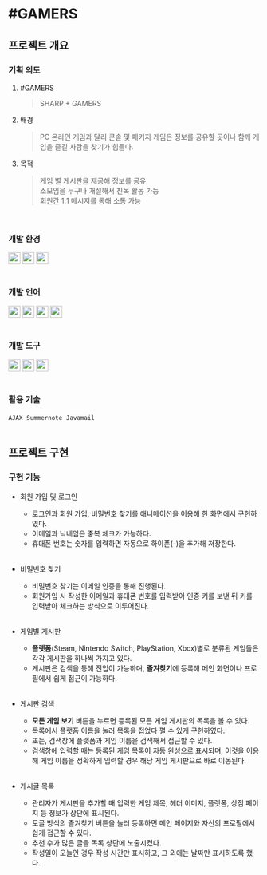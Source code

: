 # #GAMERS

## 프로젝트 개요

### 기획 의도
1. #GAMERS
   > SHARP + GAMERS

2. 배경
    
    > PC 온라인 게임과 달리 콘솔 및 패키지 게임은 정보를 공유할 곳이나 함께 게임을 즐길 사람을 찾기가 힘들다.
    > 

3. 목적
    
    > 게임 별 게시판을 제공해 정보를 공유<br>
    소모임을 누구나 개설해서 친목 활동 가능<br>
    회원간 1:1 메시지를 통해 소통 가능
    > 

<br>

### 개발 환경
<img height="24px" src="https://img.shields.io/badge/JDK 1.8-007396?style=flat-square&logo=Java&logoColor=white"/> <img height="24px" src="https://img.shields.io/badge/Oracle Database 18c XE-F80000?style=flat-square&logo=Oracle&logoColor=white"/> <img height="24px" src="https://img.shields.io/badge/Apache Tomcat v9.0-F8DC75?style=flat-square&logo=Apache Tomcat&logoColor=black"/>
<br>
<br>

### 개발 언어
<img height="24px" src="https://img.shields.io/badge/Java-007396?style=flat-square&logo=Java&logoColor=white"/> <img height="24px" src="https://img.shields.io/badge/HTML5-E34F26?style=flat-square&logo=HTML5&logoColor=white"/> <img height="24px" src="https://img.shields.io/badge/JavaScript-F7DF1E?style=flat-square&logo=JavaScript&logoColor=black"/> <img height="24px" src="https://img.shields.io/badge/CSS3-1572B6?style=flat-square&logo=CSS3&logoColor=white"/>
<br><br>

### 개발 도구
<img height="24px" src="https://img.shields.io/badge/Eclipse IDE-2C2255?style=flat-square&logo=Eclipse IDE&logoColor=white"/> <img height="24px" src="https://img.shields.io/badge/Visual Studio Code-007ACC?style=flat-square&logo=Visual Studio Code&logoColor=white"/> <img height="24px" src="https://img.shields.io/badge/Adobe Photoshop-31A8FF?style=flat-square&logo=Adobe Photoshop&logoColor=white"/>
<br><br>

### 활용 기술
`AJAX`&nbsp;&nbsp;`Summernote`&nbsp;&nbsp;`Javamail`
<br><br>

## 프로젝트 구현

### 구현 기능
- 회원 가입 및 로그인
  - 로그인과 회원 가입, 비밀번호 찾기를 애니메이션을 이용해 한 화면에서 구현하였다.
  - 이메일과 닉네임은 중복 체크가 가능하다.
  - 휴대폰 번호는 숫자를 입력하면 자동으로 하이픈(-)을 추가해 저장한다.
<br><br>

- 비밀번호 찾기
  - 비밀번호 찾기는 이메일 인증을 통해 진행된다.
  - 회원가입 시 작성한 이메일과 휴대폰 번호를 입력받아 인증 키를 보낸 뒤 키를 입력받아 체크하는 방식으로 이루어진다.
<br><br>

- 게임별 게시판
  - **플랫폼**(Steam, Nintendo Switch, PlayStation, Xbox)별로 분류된 게임들은 각각 게시판을 하나씩 가지고 있다.
  - 게시판은 검색을 통해 진입이 가능하며, **즐겨찾기**에 등록해 메인 화면이나 프로필에서 쉽게 접근이 가능하다.
<br><br>

- 게시판 검색
  - **모든 게임 보기** 버튼을 누르면 등록된 모든 게임 게시판의 목록을 볼 수 있다.
  - 목록에서 플랫폼 이름을 눌러 목록을 접었다 펼 수 있게 구현하였다.
  - 또는, 검색창에 플랫폼과 게임 이름을 검색해서 접근할 수 있다.
  - 검색창에 입력할 때는 등록된 게임 목록이 자동 완성으로 표시되며, 이것을 이용해 게임 이름을 정확하게 입력할 경우 해당 게임 게시판으로 바로 이동된다.
<br><br>

- 게시글 목록
  - 관리자가 게시판을 추가할 때 입력한 게임 제목, 헤더 이미지, 플랫폼, 상점 페이지 등 정보가 상단에 표시된다.
  - 토글 방식의 즐겨찾기 버튼을 눌러 등록하면 메인 페이지와 자신의 프로필에서 쉽게 접근할 수 있다.
  - 추천 수가 많은 글을 목록 상단에 노출시켰다.
  - 작성일이 오늘인 경우 작성 시간만 표시하고, 그 외에는 날짜만 표시하도록 했다.
<br><br>

